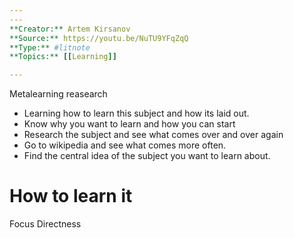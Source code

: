 ```yaml
---
---
**Creator:** Artem Kirsanov
**Source:** https://youtu.be/NuTU9YFqZqQ
**Type:** #litnote 
**Topics:** [[Learning]]

---
```


Metalearning reasearch
- Learning how to learn this subject and how its laid out.
- Know why you want to learn and how you can start
- Research the subject and see what comes over and over again
- Go to wikipedia and see what comes more often. 
- Find the central idea of the subject you want to learn about. 

# How to learn it
Focus 
Directness

